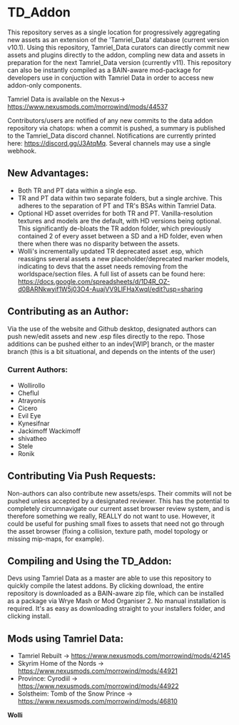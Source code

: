 # TD_Addon
This repository serves as a single location for progressively aggregating new assets as an extension of the 'Tamriel_Data' database (current version v10.1). Using this repository, Tamriel_Data curators can directly commit new assets and plugins directly to the addon, compling new data and assets in preparation for the next Tamriel_Data version (currently v11). This repository can also be instantly compiled as a BAIN-aware mod-package for developers use in conjuction with Tamriel Data in order to access new addon-only components.

Tamriel Data is available on the Nexus-> https://www.nexusmods.com/morrowind/mods/44537

Contributors/users are notified of any new commits to the data addon repository via chatops: when a commit is pushed, a summary is published to the Tamriel_Data discord channel. Notifications are currently printed here: https://discord.gg/J3AtqMq. Several channels may use a single webhook. 



## New Advantages:
- Both TR and PT data within a single esp.
- TR and PT data within two separate folders, but a single archive. This adheres to the separation of PT and TR's BSAs within Tamriel Data.
- Optional HD asset overrides for both TR and PT. Vanilla-resolution textures and models are the default, with HD versions being optional. This significantly de-bloats the TR addon folder, which previously contained 2 of every asset between a SD and a HD folder, even when there when there was no disparity between the assets.
- Wolli's incrementally updated TR deprecated asset .esp, which reassigns several assets a new placeholder/deprecated marker models, indicating to devs that the asset needs removing from the worldspace/section files. A full list of assets can be found here: https://docs.google.com/spreadsheets/d/1D4R_OZ-d0BARNkwyif1W5j03O4-AuajVV9LIFHaXwqI/edit?usp=sharing



## Contributing as an Author:
Via the use of the website and Github desktop, designated authors can push new/edit assets and new .esp files directly to the repo. Those additions can be pushed either to an indev[WIP] branch, or the master branch (this is a bit situational, and depends on the intents of the user)

### Current Authors:
- Wollirollo
- Cheflul
- Atrayonis
- Cicero
- Evil Eye
- Kynesifnar
- Jackimoff Wackimoff
- shivatheo
- Stele
- Ronik

## Contributing Via Push Requests:
Non-authors can also contribute new assets/esps. Their commits will not be pushed unless accepted by a designated reviewer. This has the potential to completely circumnavigate our current asset browser review system, and is therefore something we really, REALLY do not want to use. However, it could be useful for pushing small fixes to assets that need not go through the asset browser (fixing a collision, texture path, model topology or missing mip-maps, for example). 



## Compiling and Using the TD_Addon:
Devs using Tamriel Data as a master are able to use this repository to quickly compile the latest addons. By clicking download, the entire repository is downloaded as a BAIN-aware zip file, which can be installed as a package via Wrye Mash or Mod Organiser 2. No manual installation is required. It's as easy as downloading straight to your installers folder, and clicking install.


## Mods using Tamriel Data:
- Tamriel Rebuilt -> https://www.nexusmods.com/morrowind/mods/42145
- Skyrim Home of the Nords -> https://www.nexusmods.com/morrowind/mods/44921
- Province: Cyrodiil -> https://www.nexusmods.com/morrowind/mods/44922
- Solstheim: Tomb of the Snow Prince -> https://www.nexusmods.com/morrowind/mods/46810



**Wolli**
